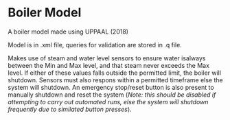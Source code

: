 # Boiler Model
A boiler model made using UPPAAL (2018)

Model is in .xml file, queries for validation are stored in .q file.

Makes use of steam and water level sensors to ensure water isalways between the Min and Max level, and that steam never exceeds the Max level.
If either of these values falls outside the permitted limit, the boiler will shutdown.
Sensors must also respons within a permitted timeframe else the system will shutdown.
An emergency stop/reset button is also present to manually shutdown and reset the system (*Note: this should be disabled if attempting to carry out automated runs, else the system will shutdown frequently due to similated button presses*).

